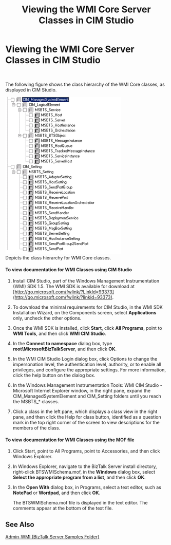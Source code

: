 ﻿---
title: Viewing the WMI Core Server Classes in CIM Studio
TOCTitle: Viewing the WMI Core Server Classes in CIM Studio
ms:assetid: da9a0b3d-47c5-404a-b9a9-ed4298178001
ms:mtpsurl: https://msdn.microsoft.com/en-us/library/Aa561401(v=BTS.80)
ms:contentKeyID: 51531758
ms.date: 08/30/2017
mtps_version: v=BTS.80
---

# Viewing the WMI Core Server Classes in CIM Studio

 

The following figure shows the class hierarchy of the WMI Core classes, as displayed in CIM Studio.

![](images/Aa561401.2443b144-083c-413e-8878-4d1fe1cf8aee(BTS.80).jpeg)  
Depicts the class hierarchy for WMI Core classes.

#### To view documentation for WMI Classes using CIM Studio

1.  Install CIM Studio, part of the Windows Management Instrumentation (WMI) SDK 1.5. The WMI SDK is available for download at [http://go.microsoft.com/fwlink/?LinkId=93373](http://go.microsoft.com/fwlink/?linkid=93373).

2.  To download the minimal requirements for CIM Studio, in the WMI SDK Installation Wizard, on the Components screen, select **Applications** only, uncheck the other options.

3.  Once the WMI SDK is installed, click **Start**, click **All Programs**, point to **WMI Tools**, and then click **WMI CIM Studio**.

4.  In the **Connect to namespace** dialog box, type **root\\MicrosoftBizTalkServer**, and then click **OK**.

5.  In the WMI CIM Studio Login dialog box, click Options to change the impersonation level, the authentication level, authority, or to enable all privileges, and configure the appropriate settings. For more information, click the help button on the dialog box.

6.  In the Windows Management Instrumentation Tools: WMI CIM Studio - Microsoft Internet Explorer window, in the right pane, expand the CIM\_ManagedSystemElement and CIM\_Setting folders until you reach the MSBTS\_\* classes.

7.  Click a class in the left pane, which displays a class view in the right pane, and then click the Help for class button, identified as a question mark in the top right corner of the screen to view descriptions for the members of the class.

#### To view documentation for WMI Classes using the MOF file

1.  Click Start, point to All Programs, point to Accessories, and then click Windows Explorer.

2.  In Windows Explorer, navigate to the BizTalk Server install directory, right-click BTSWMISchema.mof, in the **Windows** dialog box, select **Select the appropriate program from a list**, and then click **OK**.

3.  In the **Open With** dialog box, in Programs, select a text editor, such as **NotePad** or **Wordpad**, and then click **OK**.
    
    The BTSWMISchema.mof file is displayed in the text editor. The comments appear at the bottom of the text file.

## See Also

[Admin-WMI (BizTalk Server Samples Folder)](https://msdn.microsoft.com/en-us/library/aa559638\(v=bts.80\))

